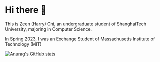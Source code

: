 # Hi there 👋

This is Zeen (Harry) Chi, an undergraduate student of ShanghaiTech University, majoring in Computer Science.

In Spring 2023, I was an Exchange Student of Massachusetts Institute of Technology (MIT)

[![Anurag's GitHub stats](https://github-readme-stats.vercel.app/api?username=boynextdoor-cze&count_private=true&show_icons=true)](https://github.com/anuraghazra/github-readme-stats)
